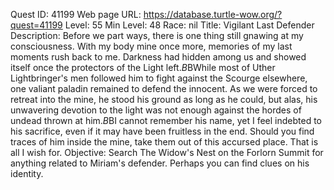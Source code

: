 Quest ID: 41199
Web page URL: https://database.turtle-wow.org/?quest=41199
Level: 55
Min Level: 48
Race: nil
Title: Vigilant Last Defender
Description: Before we part ways, there is one thing still gnawing at my consciousness. With my body mine once more, memories of my last moments rush back to me. Darkness had hidden among us and showed itself once the protectors of the Light left.$B$BWhile most of Uther Lightbringer's men followed him to fight against the Scourge elsewhere, one valiant paladin remained to defend the innocent. As we were forced to retreat into the mine, he stood his ground as long as he could, but alas, his unwavering devotion to the light was not enough against the hordes of undead thrown at him.$B$BI cannot remember his name, yet I feel indebted to his sacrifice, even if it may have been fruitless in the end. Should you find traces of him inside the mine, take them out of this accursed place. That is all I wish for.
Objective: Search The Widow's Nest on the Forlorn Summit for anything related to Miriam's defender. Perhaps you can find clues on his identity.
